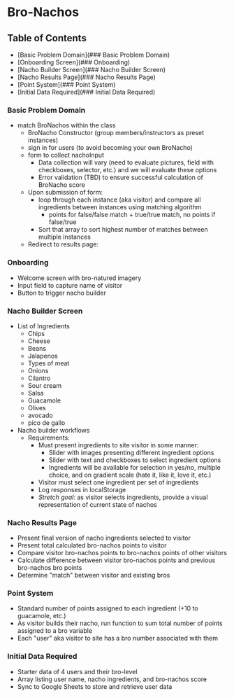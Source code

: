 # Bro-Nachos
## Table of Contents
* [Basic Problem Domain](### Basic Problem Domain)
* [Onboarding Screen](### Onboarding)
* [Nacho Builder Screen](### Nacho Builder Screen)
* [Nacho Results Page](### Nacho Results Page)
* [Point System](### Point System)
* [Initial Data Required](### Initial Data Required)

### Basic Problem Domain
* match BroNachos within the class
  * BroNacho Constructor (group members/instructors as preset instances)
  * sign in for users (to avoid becoming your own BroNacho)
  * form to collect nachoInput
    * Data collection will vary (need to evaluate pictures, field with checkboxes, selector, etc.) and we will evaluate these options
    * Error validation (TBD) to ensure successful calculation of BroNacho score
  * Upon submission of form:
    * loop through each instance (aka visitor) and compare all ingredients between instances using matching algorithm
      * points for false/false match + true/true match, no points if false/true
    * Sort that array to sort highest number of matches between multiple instances
  * Redirect to results page:
    

### Onboarding
* Welcome screen with bro-natured imagery
* Input field to capture name of visitor
* Button to trigger nacho builder

### Nacho Builder Screen
* List of Ingredients
  * Chips
  * Cheese
  * Beans
  * Jalapenos
  * Types of meat
  * Onions
  * Cilantro
  * Sour cream
  * Salsa
  * Guacamole
  * Olives
  * avocado
  * pico de gallo
* Nacho builder workflows
  * Requirements:
    * Must present ingredients to site visitor in some manner:
      * Slider with images presenting different ingredient options
      * Slider with text and checkboxes to select ingredient options
      * Ingredients will be available for selection in yes/no, multiple choice, and on gradient scale (hate it, like it, love it, etc.)
    * Visitor must select one ingredient per set of ingredients
    * Log responses in localStorage
    * *Stretch goal:* as visitor selects ingredients, provide a visual representation of current state of nachos

### Nacho Results Page
* Present final version of nacho ingredients selected to visitor
* Present total calculated bro-nachos points to visitor
* Compare visitor bro-nachos points to bro-nachos points of other visitors
* Calculate difference between visitor bro-nachos points and previous bro-nachos bro points
* Determine "match" between visitor and existing bros

### Point System
* Standard number of points assigned to each ingredient (+10 to guacamole, etc.)
* As visitor builds their nacho, run function to sum total number of points assigned to a bro variable
* Each "user" aka visitor to site has a bro number associated with them

### Initial Data Required
* Starter data of 4 users and their bro-level
* Array listing user name, nacho ingredients, and bro-nachos score
* Sync to Google Sheets to store and retrieve user data
